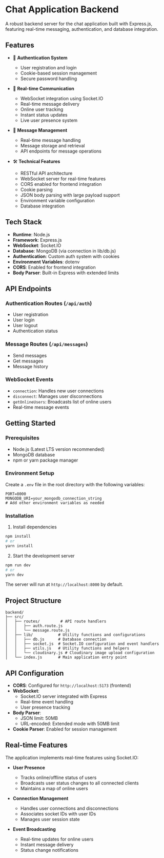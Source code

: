 # Chat Application Backend

A robust backend server for the chat application built with Express.js, featuring real-time messaging, authentication, and database integration.

## Features

- 🔐 **Authentication System**
  - User registration and login
  - Cookie-based session management
  - Secure password handling

- 💬 **Real-time Communication**
  - WebSocket integration using Socket.IO
  - Real-time message delivery
  - Online user tracking
  - Instant status updates
  - Live user presence system

- 📨 **Message Management**
  - Real-time message handling
  - Message storage and retrieval
  - API endpoints for message operations

- 🛠️ **Technical Features**
  - RESTful API architecture
  - WebSocket server for real-time features
  - CORS enabled for frontend integration
  - Cookie parsing
  - JSON body parsing with large payload support
  - Environment variable configuration
  - Database integration

## Tech Stack

- **Runtime**: Node.js
- **Framework**: Express.js
- **WebSocket**: Socket.IO
- **Database**: MongoDB (via connection in lib/db.js)
- **Authentication**: Custom auth system with cookies
- **Environment Variables**: dotenv
- **CORS**: Enabled for frontend integration
- **Body Parser**: Built-in Express with extended limits

## API Endpoints

### Authentication Routes (`/api/auth`)
- User registration
- User login
- User logout
- Authentication status

### Message Routes (`/api/messages`)
- Send messages
- Get messages
- Message history

### WebSocket Events
- `connection`: Handles new user connections
- `disconnect`: Manages user disconnections
- `getOnlineUsers`: Broadcasts list of online users
- Real-time message events

## Getting Started

### Prerequisites

- Node.js (Latest LTS version recommended)
- MongoDB database
- npm or yarn package manager

### Environment Setup

Create a `.env` file in the root directory with the following variables:
```env
PORT=8000
MONGODB_URI=your_mongodb_connection_string
# Add other environment variables as needed
```

### Installation

1. Install dependencies
```bash
npm install
# or
yarn install
```

2. Start the development server
```bash
npm run dev
# or
yarn dev
```

The server will run at `http://localhost:8000` by default.

## Project Structure

```
backend/
├── src/
│   ├── routes/         # API route handlers
│   │   ├── auth.route.js
│   │   └── message.route.js
│   ├── lib/           # Utility functions and configurations
│   │   ├── db.js      # Database connection
│   │   ├── socket.js  # Socket.IO configuration and event handlers
│   │   ├── utils.js   # Utility functions and helpers
│   │   └── cloudinary.js # Cloudinary image upload configuration
│   └── index.js       # Main application entry point
```

## API Configuration

- **CORS**: Configured for `http://localhost:5173` (frontend)
- **WebSocket**: 
  - Socket.IO server integrated with Express
  - Real-time event handling
  - User presence tracking
- **Body Parser**: 
  - JSON limit: 50MB
  - URL-encoded: Extended mode with 50MB limit
- **Cookie Parser**: Enabled for session management

## Real-time Features

The application implements real-time features using Socket.IO:

- **User Presence**
  - Tracks online/offline status of users
  - Broadcasts user status changes to all connected clients
  - Maintains a map of online users

- **Connection Management**
  - Handles user connections and disconnections
  - Associates socket IDs with user IDs
  - Manages user session state

- **Event Broadcasting**
  - Real-time updates for online users
  - Instant message delivery
  - Status change notifications



